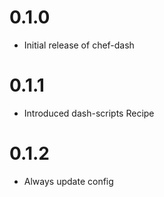 # 0.1.0
* Initial release of chef-dash

# 0.1.1
* Introduced dash-scripts Recipe

# 0.1.2
* Always update config